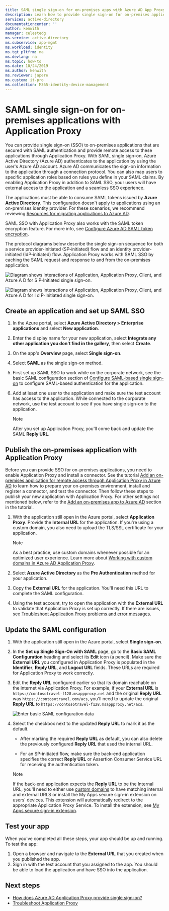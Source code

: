 ```yaml
---
title: SAML single sign-on for on-premises apps with Azure AD App Proxy
description: Learn how to provide single sign-on for on-premises applications that are secured with SAML authentication. Provide remote access to on-premises apps with Application Proxy.
services: active-directory
documentationcenter: ''
author: kenwith
manager: celestedg
ms.service: active-directory
ms.subservice: app-mgmt
ms.workload: identity
ms.tgt_pltfrm: na
ms.devlang: na
ms.topic: how-to
ms.date: 10/24/2019
ms.author: kenwith
ms.reviewer: japere
ms.custom: it-pro
ms.collection: M365-identity-device-management
---
```


# SAML single sign-on for on-premises applications with Application Proxy

You can provide single sign-on (SSO) to on-premises applications that are secured with SAML authentication and provide remote access to these applications through Application Proxy. With SAML single sign-on, Azure Active Directory (Azure AD) authenticates to the application by using the user's Azure AD account. Azure AD communicates the sign-on information to the application through a connection protocol. You can also map users to specific application roles based on rules you define in your SAML claims. By enabling Application Proxy in addition to SAML SSO, your users will have external access to the application and a seamless SSO experience.

The applications must be able to consume SAML tokens issued by **Azure Active Directory**. 
This configuration doesn't apply to applications using an on-premises identity provider. For these scenarios, we recommend reviewing [Resources for migrating applications to Azure AD](migration-resources.md).

SAML SSO with Application Proxy also works with the SAML token encryption feature. For more info, see [Configure Azure AD SAML token encryption](howto-saml-token-encryption.md).

The protocol diagrams below describe the single sign-on sequence for both a service provider-initiated (SP-initiated) flow and an identity provider-initiated (IdP-initiated) flow. Application Proxy works with SAML SSO by caching the SAML request and response to and from the on-premises application.

  ![Diagram shows interactions of Application, Application Proxy, Client, and Azure A D for S P-Initiated single sign-on.](./media/application-proxy-configure-single-sign-on-on-premises-apps/saml-sp-initiated-flow.png)

  ![Diagram shows interactions of Application, Application Proxy, Client, and Azure A D for I d P-Initiated single sign-on.](./media/application-proxy-configure-single-sign-on-on-premises-apps/saml-idp-initiated-flow.png)

## Create an application and set up SAML SSO

1. In the Azure portal, select **Azure Active Directory > Enterprise applications** and select **New application**.

2. Enter the display name for your new application, select **Integrate any other application you don't find in the gallery**, then select **Create**.

3. On the app's **Overview** page, select **Single sign-on**.

4. Select **SAML** as the single sign-on method.

5. First set up SAML SSO to work while on the corporate network, see the basic SAML configuration section of [Configure SAML-based single sign-on](configure-saml-single-sign-on.md) to configure SAML-based authentication for the application.

6. Add at least one user to the application and make sure the test account has access to the application. While connected to the corporate network, use the test account to see if you have single sign-on to the application. 

   > [!NOTE]
   > After you set up Application Proxy, you'll come back and update the SAML **Reply URL**.

## Publish the on-premises application with Application Proxy

Before you can provide SSO for on-premises applications, you need to enable Application Proxy and install a connector. See the tutorial [Add an on-premises application for remote access through Application Proxy in Azure AD](application-proxy-add-on-premises-application.md) to learn how to prepare your on-premises environment, install and register a connector, and test the connector. Then follow these steps to publish your new application with Application Proxy. For other settings not mentioned below, refer to the [Add an on-premises app to Azure AD](application-proxy-add-on-premises-application.md#add-an-on-premises-app-to-azure-ad) section in the tutorial.

1. With the application still open in the Azure portal, select **Application Proxy**. Provide the **Internal URL** for the application. If you're using a custom domain, you also need to upload the TLS/SSL certificate for your application. 
   > [!NOTE]
   > As a best practice, use custom domains whenever possible for an optimized user experience. Learn more about [Working with custom domains in Azure AD Application Proxy](application-proxy-configure-custom-domain.md).

2. Select **Azure Active Directory** as the **Pre Authentication** method for your application.

3. Copy the **External URL** for the application. You'll need this URL to complete the SAML configuration.

4. Using the test account, try to open the application with the **External URL** to validate that Application Proxy is set up correctly. If there are issues, see [Troubleshoot Application Proxy problems and error messages](application-proxy-troubleshoot.md).

## Update the SAML configuration

1. With the application still open in the Azure portal, select **Single sign-on**. 

2. In the **Set up Single Sign-On with SAML** page, go to the **Basic SAML Configuration** heading and select its **Edit** icon (a pencil). Make sure the **External URL** you configured in Application Proxy is populated in the **Identifier**, **Reply URL**, and **Logout URL** fields. These URLs are required for Application Proxy to work correctly. 

3. Edit the **Reply URL** configured earlier so that its domain reachable on the internet via Application Proxy. For example, if your **External URL** is `https://contosotravel-f128.msappproxy.net` and the original **Reply URL** was `https://contosotravel.com/acs`, you'll need to update the original **Reply URL** to `https://contosotravel-f128.msappproxy.net/acs`.

    ![Enter basic SAML configuration data](./media/application-proxy-configure-single-sign-on-on-premises-apps/basic-saml-configuration.png)


4. Select the checkbox next to the updated **Reply URL** to mark it as the default.

   * After marking the required **Reply URL** as default, you can also delete the previously configured **Reply URL** that used the internal URL.

   * For an SP-initiated flow, make sure the back-end application specifies the correct **Reply URL** or Assertion Consumer Service URL for receiving the authentication token.

    > [!NOTE]
    > If the back-end application expects the **Reply URL** to be the Internal URL, you'll need to either use [custom domains](application-proxy-configure-custom-domain.md) to have matching internal and external URLS or install the My Apps secure sign-in extension on users' devices. This extension will automatically redirect to the appropriate Application Proxy Service. To install the extension, see [My Apps secure sign-in extension](../user-help/my-apps-portal-end-user-access.md#download-and-install-the-my-apps-secure-sign-in-extension).
    
## Test your app

When you've completed all these steps, your app should be up and running. To test the app:

1. Open a browser and navigate to the **External URL** that you created when you published the app. 
1. Sign in with the test account that you assigned to the app. You should be able to load the application and have SSO into the application.

## Next steps

- [How does Azure AD Application Proxy provide single sign-on?](application-proxy-single-sign-on.md)
- [Troubleshoot Application Proxy](application-proxy-troubleshoot.md)
